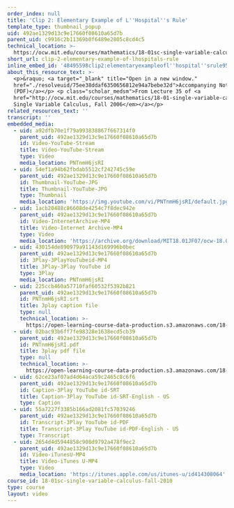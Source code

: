 ```yaml
---
order_index: null
title: 'Clip 2: Elementary Example of L''Hospital''s Rule'
template_type: thumbnail_popup
uid: 492ae1329d13c9e17660f08610a65d7b
parent_uid: c9916c2b11369b0f6489e2805c8cd4c5
technical_location: >-
  https://ocw.mit.edu/courses/mathematics/18-01sc-single-variable-calculus-fall-2010/unit-5-exploring-the-infinite/part-a-lhospitals-rule-and-improper-integrals/session-87-lhospitals-rule/clip-2-elementary-example-of-lhospitals-rule
short_url: clip-2-elementary-example-of-lhospitals-rule
inline_embed_id: '48495598clip2:elementaryexampleofl''hospital''srule95009122'
about_this_resource_text: >-
  <p>&raquo; <a target="_blank" title="Open in a new window."
  href="./resolveuid/75ee38ddaf6350656812e94a7bebe32d">Accompanying Notes
  (PDF)</a></p> <p class="scholar_medsm">From Lecture 35 of <a
  href="http://ocw.mit.edu/courses/mathematics/18-01-single-variable-calculus-fall-2006/video-lectures/"><em>18.01
  Single Variable Calculus, Fall 2006</em></a></p>
related_resources_text: ''
transcript: ''
embedded_media:
  - uid: a92dfb70e1f79a993838867f667314f0
    parent_uid: 492ae1329d13c9e17660f08610a65d7b
    id: Video-YouTube-Stream
    title: Video-YouTube-Stream
    type: Video
    media_location: PNTnmH6jsRI
  - uid: 54ef1a94b62fbdab5512cf242745c59e
    parent_uid: 492ae1329d13c9e17660f08610a65d7b
    id: Thumbnail-YouTube-JPG
    title: Thumbnail-YouTube-JPG
    type: Thumbnail
    media_location: 'https://img.youtube.com/vi/PNTnmH6jsRI/default.jpg'
  - uid: 1acb20488c86608de4254c7f8dec942e
    parent_uid: 492ae1329d13c9e17660f08610a65d7b
    id: Video-InternetArchive-MP4
    title: Video-Internet Archive-MP4
    type: Video
    media_location: 'https://archive.org/download/MIT18.01JF07/ocw-18.01-f07-lec35_300k.mp4'
  - uid: 430154de890979a91143d169996b0bec
    parent_uid: 492ae1329d13c9e17660f08610a65d7b
    id: 3Play-3PlayYouTubeid-MP4
    title: 3Play-3Play YouTube id
    type: 3Play
    media_location: PNTnmH6jsRI
  - uid: 225ccb460a57710faf60532f5392b821
    parent_uid: 492ae1329d13c9e17660f08610a65d7b
    id: PNTnmH6jsRI.srt
    title: 3play caption file
    type: null
    technical_location: >-
      https://open-learning-course-data-production.s3.amazonaws.com/18-01sc-single-variable-calculus-fall-2010/71977004b3260d31bfa6c3e2c58e6dee_PNTnmH6jsRI.srt
  - uid: 02bac93b6ff7fe98328e1638ecd5cb39
    parent_uid: 492ae1329d13c9e17660f08610a65d7b
    id: PNTnmH6jsRI.pdf
    title: 3play pdf file
    type: null
    technical_location: >-
      https://open-learning-course-data-production.s3.amazonaws.com/18-01sc-single-variable-calculus-fall-2010/d0336184bc03d71cb0c9c94bcdbd36f5_PNTnmH6jsRI.pdf
  - uid: 62ce23af07ad4d64aca59c2465c8c6f6
    parent_uid: 492ae1329d13c9e17660f08610a65d7b
    id: Caption-3Play YouTube id-SRT
    title: Caption-3Play YouTube id-SRT-English - US
    type: Caption
  - uid: 55a7227f3385b166ad2081fc57039246
    parent_uid: 492ae1329d13c9e17660f08610a65d7b
    id: Transcript-3Play YouTube id-PDF
    title: Transcript-3Play YouTube id-PDF-English - US
    type: Transcript
  - uid: 2654d4d5944858c908d9792a478f9ec2
    parent_uid: 492ae1329d13c9e17660f08610a65d7b
    id: Video-iTunesU-MP4
    title: Video-iTunes U-MP4
    type: Video
    media_location: 'https://itunes.apple.com/us/itunes-u/id414308064'
course_id: 18-01sc-single-variable-calculus-fall-2010
type: course
layout: video
---
```

